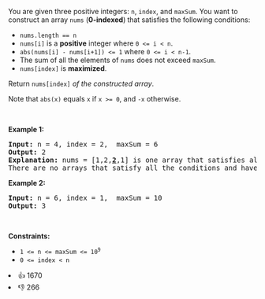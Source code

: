 <p>You are given three positive integers:&nbsp;<code>n</code>, <code>index</code>, and <code>maxSum</code>. You want to construct an array <code>nums</code> (<strong>0-indexed</strong>)<strong> </strong>that satisfies the following conditions:</p>

<ul> 
 <li><code>nums.length == n</code></li> 
 <li><code>nums[i]</code> is a <strong>positive</strong> integer where <code>0 &lt;= i &lt; n</code>.</li> 
 <li><code>abs(nums[i] - nums[i+1]) &lt;= 1</code> where <code>0 &lt;= i &lt; n-1</code>.</li> 
 <li>The sum of all the elements of <code>nums</code> does not exceed <code>maxSum</code>.</li> 
 <li><code>nums[index]</code> is <strong>maximized</strong>.</li> 
</ul>

<p>Return <code>nums[index]</code><em> of the constructed array</em>.</p>

<p>Note that <code>abs(x)</code> equals <code>x</code> if <code>x &gt;= 0</code>, and <code>-x</code> otherwise.</p>

<p>&nbsp;</p> 
<p><strong class="example">Example 1:</strong></p>

<pre>
<strong>Input:</strong> n = 4, index = 2,  maxSum = 6
<strong>Output:</strong> 2
<strong>Explanation:</strong> nums = [1,2,<u><strong>2</strong></u>,1] is one array that satisfies all the conditions.
There are no arrays that satisfy all the conditions and have nums[2] == 3, so 2 is the maximum nums[2].
</pre>

<p><strong class="example">Example 2:</strong></p>

<pre>
<strong>Input:</strong> n = 6, index = 1,  maxSum = 10
<strong>Output:</strong> 3
</pre>

<p>&nbsp;</p> 
<p><strong>Constraints:</strong></p>

<ul> 
 <li><code>1 &lt;= n &lt;= maxSum &lt;= 10<sup>9</sup></code></li> 
 <li><code>0 &lt;= index &lt; n</code></li> 
</ul>

<div><li>👍 1670</li><li>👎 266</li></div>